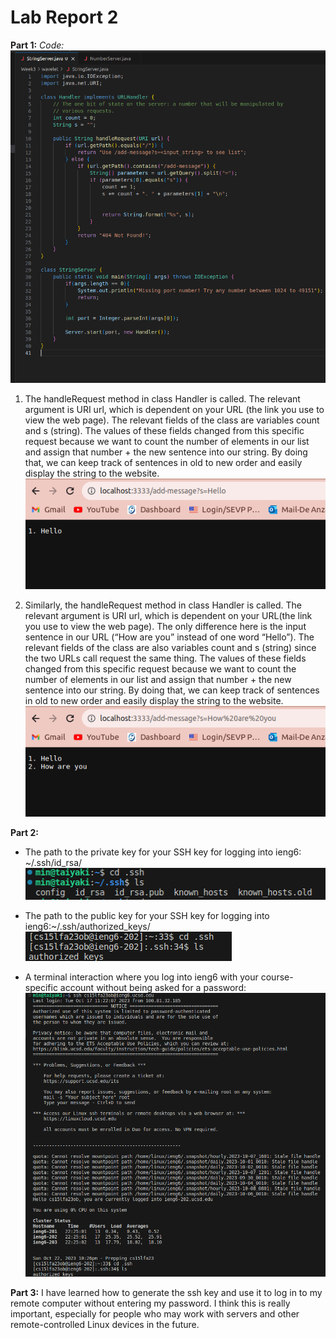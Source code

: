 # **Lab Report 2**

**Part 1:**
*Code:*
![Image](code.png)


1. The handleRequest method in class Handler is called. The relevant argument is URI url, which is dependent on your URL (the link you use to view the web page). The relevant fields of the class are variables count and s (string). The values of these fields changed from this specific request because we want to count the number of elements in our list and assign that number + the new sentence into our string. By doing that, we can keep track of sentences in old to new order and easily display the string to the website.
![Image](1_sentence.png)

2. Similarly, the handleRequest method in class Handler is called. The relevant argument is URI url, which is dependent on your URL(the link you use to view the web page). The only difference here is the input sentence in our URL (“How are you” instead of one word “Hello”). The relevant fields of the class are also variables count and s (string) since the two URLs call request the same thing. The values of these fields changed from this specific request because we want to count the number of elements in our list and assign that number + the new sentence into our string. By doing that, we can keep track of sentences in old to new order and easily display the string to the website.  
![Image](2_sentence.png)


**Part 2:**
- The path to the private key for your SSH key for logging into ieng6: ~/.ssh/id_rsa/
![Image](private_key.png)

- The path to the public key for your SSH key for logging into ieng6:~/.ssh/authorized_keys/
![Image](public_key.png)

- A terminal interaction where you log into ieng6 with your course-specific account without being asked for a password:
![Image](login.png)


**Part 3:**
I have learned how to generate the ssh key and use it to log in to my remote computer without entering my password. I think this is really important, especially for people who may work with servers and other remote-controlled Linux devices in the future. 
